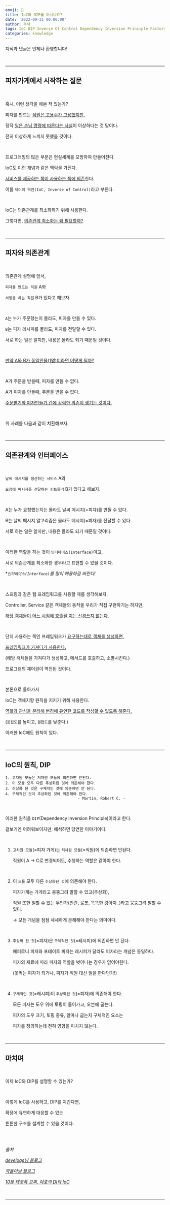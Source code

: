 ```yaml
---
emoji: 🔮
title: IoC와 DIP를 아시나요?
date: '2022-09-21 00:00:00'
author: 주녁
tags: IoC DIP Inverse Of Control Dependency Inversion Principle Factory 
categories: knowledge
---
```


지적과 댓글은 언제나 환영합니다!

<br>

---
## **피자가게에서 시작하는 질문**

<br>

혹시, 이런 생각을 해본 적 있는가?

피자를 만드는 <u>직원은 고용주가 고용했지만</u>,

정작 <u>일은 손님 명령에 따른다는 사실</u>이 이상하다는 것 말이다.

전혀 이상하게 느끼지 못했을 것이다.

<br>

프로그래밍의 많은 부분은 현실세계를 모방하여 만들어진다.

IoC도 이런 개념과 같은 맥락을 가진다.

<u>서비스를 제공하는 쪽이 사용하는 쪽에 의존</u>한다.

이를 `제어의 역전(IoC, Inverse of Control)`라고 부른다.

<br>

IoC는 의존관계를 최소화하기 위해 사용한다. 

그렇다면, <u>의존관계 최소화는 왜 필요할까?</u>

<br/>

---
## **피자와 의존관계**

<br/>

의존관계 설명에 앞서,

`피자를 만드는 직원` A와 

`서빙을 하는 직원` B가 있다고 해보자.

<br>

`A`는 누가 주문했는지 몰라도, 피자를 만들 수 있다.

`B`는 피자 레시피를 몰라도, 피자를 전달할 수 있다.

서로 하는 일은 알지만, 내용은 몰라도 되기 때문일 것이다.

<br>

<u>만약 A와 B가 동일인물(1명)이라면 어떻게 될까?</u>

<br>

A가 주문을 받을때, 피자를 만들 수 없다.

A가 피자를 만들때, 주문을 받을 수 없다.

<u>주문받기와 피자만들기 간에 강력한 의존이 생기는 것이다.</u>

<br>

위 사례를 다음과 같이 치환해보자.

<br/>

---
## **의존관계와 인터페이스**

<br>

`날씨 메시지를 생산하는 서비스` A와 

`요청에 메시지를 전달하는 컨트롤러` B가 있다고 해보자.

<br>

A는 누가 요청했는지는 몰라도 날씨 메시지(=피자)를 만들 수 있다.

B는 날씨 메시지 알고리즘은 몰라도 메시지(=피자)를 전달할 수 있다.

서로 하는 일은 알지만, 내용은 몰라도 되기 때문일 것이다.

<br>

이러한 역할을 하는 것이 `인터페이스(Interface)`이고,

서로 의존관계를 최소화한 경우라고 표현할 수 있을 것이다.

*_`인터페이스(Interface)`를 많이 애용하길 바란다!_

<br>

스프링과 같은 웹 프레임워크를 사용할 때를 생각해보자. 

Controller, Service 같은 객체들의 동작을 우리가 직접 구현하기는 하지만, 

<u>해당 객체들이 어느 시점에 호출될 지는 신경쓰지 않는다.</u>

<br>

단지 사용하는 쪽인 프레임워크가 <u>요구하는대로 객체를 생성하면,

프레임워크가 가져다가 사용한다.</u>

(해당 객체들을 가져다가 생성하고, 메서드를 호출하고, 소멸시킨다.)

프로그램의 제어권이 역전된 것이다.

<br/>

본론으로 돌아가서

IoC는 객체지향 원칙을 지키기 위해 사용한다.

<u>역할과 관심을 분리해 변경에 유연한 코드를 작성할 수 있도록 해준다.</u>

(`응집도`를 높이고, `결합도`를 낮춘다.)

이러한 IoC에도 원칙이 있다.

<br/>

---
## **IoC의 원칙, DIP**

    1. 고차원 모듈은 저차원 모듈에 의존하면 안된다. 
    2. 이 모듈 모두 다른 추상화된 것에 의존해야 한다.
    3. 추상화 된 것은 구체적인 것에 의존하면 안 된다. 
    4. 구체적인 것이 추상화된 것에 의존해야 한다. 
                                    - Martin, Robert C. -

<br>

이러한 원칙을 `DIP`(Dependency Inversion Principle)이라고 한다.

겉보기엔 어려워보이지만, 해석하면 당연한 이야기이다.

<br/>

1. `고차원 모듈`(=피자 가게)는 `저차원 모듈`(=직원)에 의존하면 안된다.

    직원이 A → C로 변경되어도, 수행하는 역할은 같아야 한다.

    <br>

2. 이 `모듈` 모두 다른 `추상화된 것`에 의존해야 한다.

    피자가게는 가게라고 뭉뚱그려 말할 수 있고(추상화), 
    
    직원 또한 일할 수 있는 무언가(인간, 로봇, 똑똑한 강아지..)라고 뭉뚱그려 말할 수 있다. 
    
    → 모든 개념을 점점 세세하게 분해해야 한다는 의미이다.

    <br>

3. `추상화 된 것`(=피자)은 `구체적인 것`(=레시피)에 의존하면 안 된다. 

    페퍼로니 피자와 포테이토 피자는 레시피가 달라도 피자라는 개념은 동일하다. 
    
    피자의 재료에 따라 피자의 역할을 벗어나는 경우가 없어야한다.

    (못먹는 피자가 되거나, 피자가 직원 대신 일을 한다던가!)

    <br>

4. `구체적인 것`(=레시피)이 `추상화된 것`(=피자)에 의존해야 한다.

    모든 피자는 도우 위에 토핑이 들어가고, 오븐에 굽는다.

    피자의 도우 크기, 토핑 종류, 얼마나 굽는지 구체적인 요소는
    
    피자를 정의하는데 전혀 영향을 미치지 않는다.

<br>

---
## **마치며**

<br>

이제 IoC와 DIP를 설명할 수 있는가?

<br>

이렇게 IoC를 사용하고, DIP를 지킨다면, 

확장에 유연하게 대응할 수 있는 

튼튼한 구조를 설계할 수 있을 것이다.

<br/><br/>

_출처_

_[develogs님 블로그](https://develogs.tistory.com/19)_

_[깍돌이님 블로그](https://ipex.tistory.com/entry/3-Spring-개요-2-IOC-및-DI)_

_[10분 테코톡 오찌, 야호의 DI와 IoC](https://www.youtube.com/watch?v=8lp_nHicYd4&list=WL&index=20)_

<br/>

---

```toc

```
